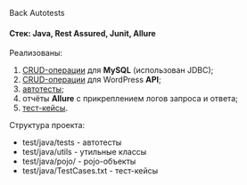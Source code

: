 Back Autotests

#### Стек: Java, Rest Assured, Junit, Allure

Реализованы:
1. [CRUD-операции](https://github.com/Idzanaagi/BackAutotests/blob/main/src/test/java/db/DataBaseManager.java) для **MySQL** (использован JDBC);
2. [CRUD-операции](https://github.com/Idzanaagi/BackAutotests/blob/main/src/test/java/wp/WordpressApiManager.java) для WordPress **API**;
3. [автотесты](https://github.com/Idzanaagi/BackAutotests/tree/main/src/test/java/tests);
4. отчёты **Allure** с прикреплением логов запроса и ответа;
5. [тест-кейсы](https://github.com/Idzanaagi/BackAutotests/blob/main/src/test/java/TestCases.txt).

Структура проекта:
- test/java/tests - автотесты
- test/java/utils - утильные классы
- test/java/pojo/ - pojo-объекты
- test/java/TestCases.txt - тест-кейсы

